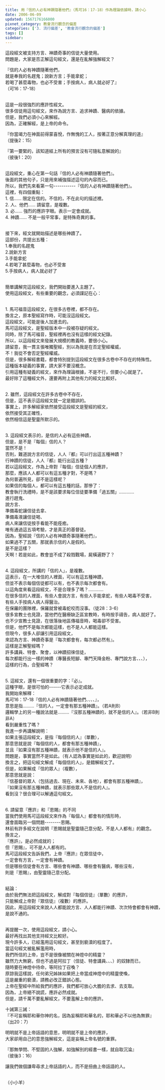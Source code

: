 ```yaml
---
title: 用『信的人必有神蹟隨著他們』（馬可16：17-18）作為理論依據時，請小心
date: 2006-06-09
updated: 1567176166000
pixnet_category: 教會流行觀念的偏差
categories: ['3. 流行偏差', '教會流行觀念的偏差']
tags: []
sidebar: 
---
```


<p>這段經文被支持方言、神蹟奇事的信徒大量使用。<br/>
問題是，大家是否正解這句經文，還是在亂解強解經文？</p>
<p>『信的人必有神蹟隨著他們，<br/>
就是奉我的名趕鬼；說新方言；手能拿蛇；<br/>
若喝了甚麼毒物，也必不受害；手按病人，病人就必好了』<br/>
（可16：17-18）</p>
<p><br/>
這是一段很強烈的應許性經文。<br/>
很多信徒用這句經文，來作為說方言、追求神蹟、醫病的依據。<br/>
但是，我們必須小心來解經。<br/>
因為，正確解經，是上帝的命令。</p>
<p>『你當竭力在神面前得蒙喜悅，作無愧的工人，按著正意分解真理的道』<br/>
（提後2：15）</p>
<p>『第一要緊的，該知道經上所有的預言沒有可隨私意解說的』<br/>
（彼後1：20）</p>
<p><br/>
這段經文，重心在第一句話『信的人必有神蹟隨著他們』。<br/>
後面的其他句子，只是用來補強描述這句的內容而已。<br/>
所以，我們先來看第一句-----------『信的人必有神蹟隨著他們』。<br/>
這裡，有四個重點：<br/>
1. 信…… 限定在信的。不信的，不在此句的描述裡。<br/>
2. 人、他們…… 請留意，是複數。<br/>
3. 必…… 強烈的應許字眼。表示一定會成就。<br/>
4. 神蹟…… 不是一般平常事，是特殊奇異的事。</p>
<p><br/>
接下來，經文就開始描述是哪些神蹟了。<br/>
這部份，共提出五種：<br/>
1.奉我的名趕鬼<br/>
2.說新方言<br/>
3.手能拿蛇<br/>
4.若喝了甚麼毒物，也必不受害<br/>
5.手按病人，病人就必好了</p>
<p><br/>
簡單講解完這段經文，我們開始要進入主題了。<br/>
使用這段經文，有些重要的觀念，必須謹記在心：</p>
<p><br/>
1. 馬可福音這段經文，在很多古卷裡，都不存在。<br/>
換言之，原本聖經寫作時，可能沒這段經文。<br/>
這段經文，可能是後人加進去的。<br/>
馬可這段經文，是聖經版本中一段被存疑的經文。<br/>
同時，除了馬可福音，聖經裡再也沒有這樣的經文紀錄。<br/>
所以，以這段經文來發展大規模的教義時，要很小心。<br/>
請留意，我一貫主張唯獨聖經，別以為我是在否定聖經權威，<br/>
不！我從不會否定聖經權威。<br/>
但是，很多解經書籍，都會特別提到這段經文在很多古卷中不存在的特殊性。<br/>
這種版本疑義的事實，請大家不要沒概念。<br/>
引用這種有疑義的經文，來作為理論根據，不是不行，但要小心就是了。<br/>
最好除了這種經文外，還要再附上其他有力的經文比較好。</p>
<p><br/>
2. 雖然，這段經文在許多古卷中不存在，<br/>
但是，這不表示這段經文就一定是錯誤的。<br/>
事實上，許多解經家依然接受這段經文是聖經的經文，<br/>
依然接受其正確性，<br/>
依然相信這是聖靈所默示的。</p>
<p><br/>
3. 這段經文表示的，是信的人必有這些神蹟，<br/>
但是，是不是『每個』信的人？<br/>
當然不是！<br/>
否則，難道說方言的信徒，人人『都』可以行出這五種神蹟？<br/>
行神蹟的信徒，人人『都』能行出這五種？<br/>
若以這段經文，作為上帝對『每個』信徒個人的應許，<br/>
那麼，應該人人都可以有這五種才對，不是嗎？<br/>
為何普遍所見，卻不是這樣呢？<br/>
如果信的每個人，都可以有這五種的話，那慘了：<br/>
教會執行洗禮時，是不是該要求每位信徒要準備「過五關」…………<br/>
進行趕鬼、<br/>
說方言、<br/>
準備毒蛇讓信徒去拿、<br/>
準備毒液讓信徒喝、<br/>
病人來讓信徒按手看能不能痊癒。<br/>
唯有通過這五項考驗，才是真正的基督徒。<br/>
因為，聖經說『信的人必有神蹟奇事隨著他們』，<br/>
如果過不了五關，那就表示信的人是假的。<br/>
是不是這樣？<br/>
天啊！若是如此，教會豈不成了殺戮戰場，屍橫遍野了？</p>
<p><br/>
4. 這段經文，所講的「信的人」，是複數。<br/>
這表示，在一大堆信的人裡面，可以有這五種神蹟，<br/>
但並不表示每個信徒都可以有，也不表示每次都會有。<br/>
以這角度來看這段經文，不是合理多了嗎？…………<br/>
在很多信的人裡面，有些人會說方言，有些人手能拿蛇，有些人喝毒不受害，<br/>
有些人手按病人病人得醫治。<br/>
在保羅的團隊裡，保羅就曾被毒蛇咬而沒事。（徒28：3-6）<br/>
很多宣教士也見證，當他們在醫療缺乏區宣教時，有時按手禱告，病人就好了。<br/>
也不少宣教士見證，在很落後地區傳福音時，喝毒卻不受害。<br/>
但是，他們不是每次都能這樣，也不是人人都能這樣。<br/>
但現今，很多人卻讓引用這段經文，<br/>
來認為方言、神蹟奇事是『每次都會有，每次都必然有』。<br/>
這樣是正解聖經嗎？<br/>
許多講員、特會、聚會，以神蹟招徠信徒，<br/>
每次都能行出一樣的神蹟（專醫長短腳、專門天降金粉、專門說方言、、、），<br/>
這樣的行為，合聖經嗎？</p>
<p><br/>
5. 這經文，還有一個很重要的字：『必』。<br/>
這種字眼，是很可怕的------它表示必定成就。<br/>
我開始來解釋：<br/>
馬可16：17-18『信的人必有神蹟隨著他們、、、、』，<br/>
意思是指………『信的人，一定會有那五種神蹟』。（若A則B）<br/>
邏輯學上的另一種說法就是………『沒那五種神蹟的，就不是信的人』。（若非B則非A）<br/>
看到嚴重性了嗎？<br/>
我進一步再講解說明：<br/>
如果主張這段經文，是指『每個信的人』（單數），<br/>
那意思就是說『每個信的人，都會有那五種神蹟』，<br/>
並且『如果沒有那五種神蹟，就表示他不是信的人』。<br/>
問題是，事實當然不是如此。（有人認為事實是如此的，歡迎說明）<br/>
換言之，把這句經文解成「每個信的人」，是錯解經文了。<br/>
但是，如果解成『信的眾人』（複數），<br/>
那意思就是說：<br/>
『信基督的眾人（包括過去、現在、未來、各地），都會有那五種神蹟』，<br/>
『如果沒有那五種神蹟，就表示那些眾人不是信的人』。<br/>
看到沒？很合理可以解通這句經文。</p>
<p><br/>
6. 請留意『應許』和『恩賜』的不同<br/>
當我們使用馬可這段經文來作為『每個人』都會有的情形時，<br/>
還會面臨另一個問題--------恩賜。<br/>
林前有許多經文在說明『恩賜就是聖靈隨己意分配，不是人人都有』的觀念。<br/>
換言之，<br/>
『應許』，是必然成就的；<br/>
但『恩賜』，可不是人人都有的。<br/>
馬可這段經文告訴我們，上帝『應許』在眾信徒中，<br/>
一定會有方言，一定會有神蹟。<br/>
但是哪些信徒會有方言、哪些會有神蹟、哪些會有醫病，哪些沒有，<br/>
則是『恩賜』，由聖靈隨己意分配。</p>
<p><br/>
結論：<br/>
由於我們無法把這段經文，解成對『每個信徒』（單數）的應許，<br/>
只能解成上帝對『眾信徒』（複數）的應許。<br/>
因此，用這段經文來說人人都能說方言、人人都能行神蹟、次次特會都會有神蹟，是說不通的。</p>
<p><br/>
再提醒一次，使用這段經文，請小心。<br/>
最好再找出其他支持經文比較好。<br/>
現今許多人，已經濫用這句經文，甚至到褻瀆的程度了。<br/>
當這句經文被亂解濫用時，<br/>
我們所信的上帝，豈不是很像被關在神燈中的精靈？<br/>
雖然力大無窮，但也不過是阿拉丁（信徒、特會講員、、、）的奴隸而已，<br/>
隨時要在神燈中待命，等阿拉丁召喚？<br/>
原諒我這樣說，任何弟兄姊妹如果把上帝當成神燈中的精靈使喚，<br/>
這是嚴重的褻瀆，請務必改正錯誤心態。<br/>
上帝在聖經中所給我們的應許，我們都可放心大膽的去求、去支取。<br/>
因為，上帝絕不說謊，應許必然成就。<br/>
但是，請千萬不要亂解經文，不要濫解上帝的應許。</p>
<p>十誡第三誡：<br/>
『不可妄稱耶和華你神的名，因為妄稱耶和華名的，耶和華必不以他為無罪』<br/>
（出20：7）</p>
<p>明明就不是上帝話語的意思，明明就不是上帝的應許，<br/>
大家卻用自己的意思強解經文，這是妄稱上帝名號的重罪。</p>
<p>『那無學問、不堅固的人強解，如強解別的經書一樣，就自取沉淪』<br/>
（彼後3：16）</p>
<p>讓我們做個謙卑尋求上帝話語的人，而不是扭曲上帝話語的人。</p>
<p><br/>
（小小羊）</p>

